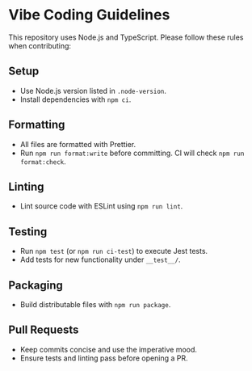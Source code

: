 # Vibe Coding Guidelines

This repository uses Node.js and TypeScript. Please follow these rules when
contributing:

## Setup

- Use Node.js version listed in `.node-version`.
- Install dependencies with `npm ci`.

## Formatting

- All files are formatted with Prettier.
- Run `npm run format:write` before committing. CI will check
  `npm run format:check`.

## Linting

- Lint source code with ESLint using `npm run lint`.

## Testing

- Run `npm test` (or `npm run ci-test`) to execute Jest tests.
- Add tests for new functionality under `__test__/`.

## Packaging

- Build distributable files with `npm run package`.

## Pull Requests

- Keep commits concise and use the imperative mood.
- Ensure tests and linting pass before opening a PR.
